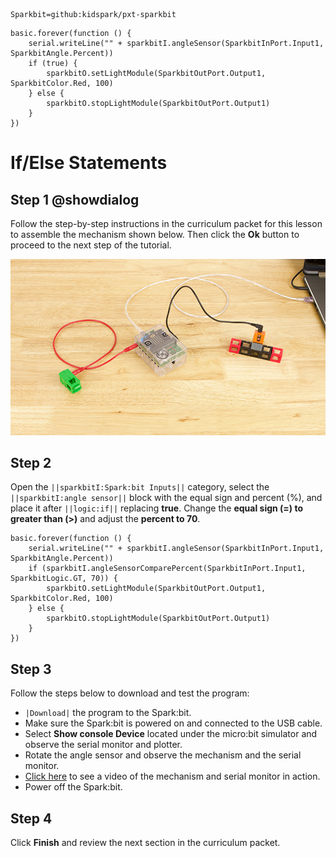 ```package
Sparkbit=github:kidspark/pxt-sparkbit
```

```template
basic.forever(function () {
    serial.writeLine("" + sparkbitI.angleSensor(SparkbitInPort.Input1, SparkbitAngle.Percent))
    if (true) {
        sparkbitO.setLightModule(SparkbitOutPort.Output1, SparkbitColor.Red, 100)
    } else {
        sparkbitO.stopLightModule(SparkbitOutPort.Output1)
    }
})
```

# If/Else Statements

## Step 1 @showdialog

Follow the step-by-step instructions in the curriculum packet for this lesson to assemble the mechanism shown below. Then click the **Ok** button to proceed to the next step of the tutorial.

![if-else-statements-2](https://raw.githubusercontent.com/KidSpark/tutorials/master/assets/2-3-if-else-statements-2.png)

## Step 2

Open the ``||sparkbitI:Spark:bit Inputs||`` category, select the ``||sparkbitI:angle sensor||`` block with the equal sign and percent (%), and place it after ``||logic:if||`` replacing **true**. Change the **equal sign (=) to greater than (>)** and adjust the **percent to 70**.

```blocks
basic.forever(function () {
    serial.writeLine("" + sparkbitI.angleSensor(SparkbitInPort.Input1, SparkbitAngle.Percent))
    if (sparkbitI.angleSensorComparePercent(SparkbitInPort.Input1, SparkbitLogic.GT, 70)) {
        sparkbitO.setLightModule(SparkbitOutPort.Output1, SparkbitColor.Red, 100)
    } else {
        sparkbitO.stopLightModule(SparkbitOutPort.Output1)
    }
})
```

## Step 3

Follow the steps below to download and test the program:
* ``|Download|`` the program to the Spark:bit.
* Make sure the Spark:bit is powered on and connected to the USB cable.
* Select **Show console Device** located under the micro:bit simulator and observe the serial monitor and plotter.
* Rotate the angle sensor and observe the mechanism and the serial monitor.
* [Click here](https://kidsparkeducation.org/media/2364) to see a video of the mechanism and serial monitor in action.
* Power off the Spark:bit.

## Step 4

Click **Finish** and review the next section in the curriculum packet.
